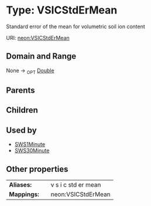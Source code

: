 
# Type: VSICStdErMean


Standard error of the mean for volumetric soil ion content

URI: [neon:VSICStdErMean](https://data.neonscience.org/VSICStdErMean)


## Domain and Range

None ->  <sub>OPT</sub> [Double](types/Double.md)

## Parents


## Children


## Used by

 * [SWS1Minute](SWS1Minute.md)
 * [SWS30Minute](SWS30Minute.md)

## Other properties

|  |  |  |
| --- | --- | --- |
| **Aliases:** | | v s i c std er mean |
| **Mappings:** | | neon:VSICStdErMean |

